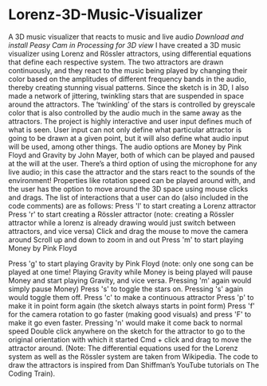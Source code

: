 # Lorenz-3D-Music-Visualizer
A 3D music visualizer that reacts to music and live audio
*Download and install Peasy Cam in Processing for 3D view*
I have created a 3D music visualizer using Lorenz and Rössler attractors, using differential equations that define each respective system. The two attractors are drawn continuously, and they react to the music being played by changing their color based on the amplitudes of different frequency bands in the audio, thereby creating stunning visual patterns. Since the sketch is in 3D, I also made a network of jittering, twinkling stars that are suspended in space around the attractors. The ‘twinkling’ of the stars is controlled by greyscale color that is also controlled by the audio much in the same away as the attractors.
The project is highly interactive and user input defines much of what is seen. User input can not only define what particular attractor is going to be drawn at a given point, but it will also define what audio input will be used, among other things. The audio options are Money by Pink Floyd and Gravity by John Mayer, both of which can be played and paused at the will at the user. There’s a third option of using the microphone for any live audio; in this case the attractor and the stars react to the sounds of the environment! Properties like rotation speed can be played around with, and the user has the option to move around the 3D space using mouse clicks and drags.
The list of interactions that a user can do (also included in the code comments) are as follows:
Press 'l' to start creating a Lorenz attractor
Press 'r' to start creating a Rössler attractor
(note: creating a Rössler attractor while a lorenz is already drawing would just switch between attractors, and vice versa)
Click and drag the mouse to move the camera around
Scroll up and down to zoom in and out
Press 'm' to start playing Money by Pink Floyd
  
Press 'g' to start playing Gravity by Pink Floyd
(note: only one song can be played at one time! Playing Gravity while Money is being played will pause Money and start playing Gravity, and vice versa. Pressing 'm' again would simply pause Money) Press 's' to toggle the stars on. Pressing 's' again would toggle them off.
Press 'c' to make a continuous attractor
Press 'p' to make it in point form again (the sketch always starts in point form)
Press 'f' for the camera rotation to go faster (making good visuals) and press 'F' to make it go
even faster. Pressing 'n' would make it come back to normal speed
Double click anywhere on the sketch for the attractor to go to the original orientation with which
it started
Cmd + click and drag to move the attractor around.
(Note: The differential equations used for the Lorenz system as well as the Rössler system are taken from Wikipedia. The code to draw the attractors is inspired from Dan Shiffman’s YouTube tutorials on The Coding Train).
